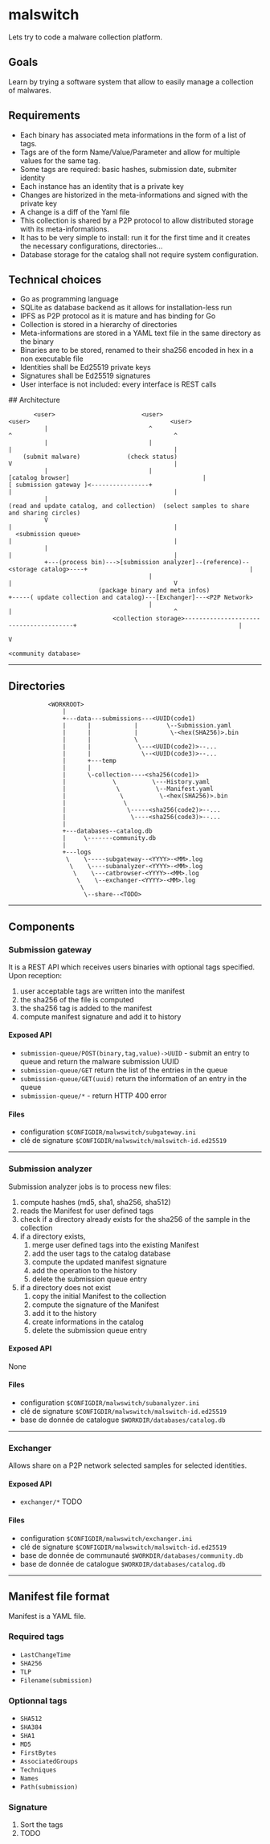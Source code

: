 # malswitch

Lets try to code a malware collection platform. 

## Goals

Learn by trying a software system that allow to easily manage a collection of malwares.

## Requirements

* Each binary has associated meta informations in the form of a list of tags.
* Tags are of the form Name/Value/Parameter and allow for multiple values for the same tag.
* Some tags are required: basic hashes, submission date, submiter identity
* Each instance has an identity that is a private key
* Changes are historized in the meta-informations and signed with the private key
* A change is a diff of the Yaml file
* This collection is shared by a P2P protocol to allow distributed storage with its meta-informations.
* It has to be very simple to install: run it for the first time and it creates the necessary configurations, directories...
* Database storage for the catalog shall not require system configuration.

## Technical choices

* Go as programming language
* SQLite as database backend as it allows for installation-less run
* IPFS as P2P protocol as it is mature and has binding for Go
* Collection is stored in a hierarchy of directories
* Meta-informations are stored in a YAML text file in the same directory as the binary
* Binaries are to be stored, renamed to their sha256 encoded in hex in a non executable file
* Identities shall be Ed25519 private keys
* Signatures shall be Ed25519 signatures
* User interface is not included: every interface is REST calls
  
## Architecture

```
       <user>                        <user>                                           <user>                                       <user>
          |                            ^                                                ^                                             ^
          |                            |                                                |                                             |
    (submit malware)             (check status)                                         V                                             |
          |                            |                                        [catalog browser]                                     |
[ submission gateway ]<----------------+                                                |                                             |
          |                                                          (read and update catalog, and collection)  (select samples to share and sharing circles)
          V                                                                             |                                             |
  <submission queue>                                                                    |                                             |
          |                                                                             |                                             |
          +---(process bin)--->[submission analyzer]--(reference)--<storage catalog>----+                                             |
                                       |                                                |                                             V
                         (package binary and meta infos)                                +-----( update collection and catalog)---[Exchanger]---<P2P Network>
                                       |                                                |                                             ^
                             <collection storage>---------------------------------------+                                             |
                                                                                                                                      V
                                                                                                                              <community database>
```  

-----

## Directories

```
           <WORKROOT>
               |
               +---data---submissions---<UUID(code1)               
               |      |            |        \--Submission.yaml
               |      |            |         \-<hex(SHA256)>.bin
               |      |            \
               |      |             \---<UUID(code2)>--...
               |      |              \--<UUID(code3)>--...
               |      +---temp               
               |      |
               |      \-collection----<sha256(code1)>
               |             \          \---History.yaml
               |              \          \--Manifest.yaml
               |               \          \-<hex(SHA256)>.bin
               |                \
               |                 \-----<sha256(code2)>--...
               |                  \----<sha256(code3)>--...
               |
               +---databases--catalog.db
               |     \-------community.db
               |
               +---logs
                \    \-----subgateway--<YYYY>-<MM>.log
                 \    \----subanalyzer-<YYYY>-<MM>.log
                  \    \---catbrowser-<YYYY>-<MM>.log
                   \    \--exchanger-<YYYY>-<MM>.log
                    \
                     \--share--<TODO>          
```

-----

## Components

### Submission gateway

It is a REST API which receives users binaries with optional tags specified.
Upon reception:
1. user acceptable tags are written into the manifest
2. the sha256 of the file is computed
3. the sha256 tag is added to the manifest
4. compute manifest signature and add it to history

#### Exposed API

* `submission-queue/POST(binary,tag,value)->UUID` - submit an entry to queue and return the malware submission UUID
* `submission-queue/GET` return the list of the entries in the queue
* `submission-queue/GET(uuid)` return the information of an entry in the queue
* `submission-queue/*` - return HTTP 400 error

#### Files

* configuration `$CONFIGDIR/malwswitch/subgateway.ini`
* clé de signature `$CONFIGDIR/malwswitch/malswitch-id.ed25519` 

---

### Submission analyzer

Submission analyzer jobs is to process new files:
1. compute hashes (md5, sha1, sha256, sha512)
2. reads the Manifest for user defined tags
5. check if a directory already exists for the sha256 of the sample in the collection
6. if a directory exists,
    1. merge user defined tags into the existing Manifest
    2. add the user tags to the catalog database
    3. compute the updated manifest signature
    4. add the operation to the history
    5. delete the submission queue entry
7. if a directory does not exist
    1. copy the initial Manifest to the collection
    2. compute the signature of the Manifest
    3. add it to the history
    4. create informations in the catalog
    5. delete the submission queue entry

#### Exposed API

None

#### Files

* configuration `$CONFIGDIR/malwswitch/subanalyzer.ini`
* clé de signature `$CONFIGDIR/malwswitch/malswitch-id.ed25519` 
* base de donnée de catalogue `$WORKDIR/databases/catalog.db`

---

### Exchanger

Allows share on a P2P network selected samples for selected identities.


#### Exposed API

* `exchanger/*` TODO

#### Files

* configuration `$CONFIGDIR/malwswitch/exchanger.ini`
* clé de signature `$CONFIGDIR/malwswitch/malswitch-id.ed25519` 
* base de donnée de communauté `$WORKDIR/databases/community.db`
* base de donnée de catalogue `$WORKDIR/databases/catalog.db`

-----

## Manifest file format

Manifest is a YAML file.

### Required tags

* `LastChangeTime`
* `SHA256`
* `TLP`
* `Filename(submission)`

### Optionnal tags

* `SHA512`
* `SHA384`
* `SHA1`
* `MD5`
* `FirstBytes`
* `AssociatedGroups`
* `Techniques`
* `Names`
* `Path(submission)`
  
### Signature

1. Sort the tags
2. TODO


